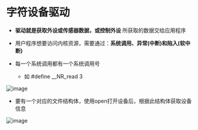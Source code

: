 # 字符设备驱动  

* **驱动就是获取外设或传感器数据，或控制外设** 所获取的数据交给应用程序  

* 用户程序想要访问内核资源，需要通过：**系统调用、异常(中断)和陷入(软中断)**    

* 每一个系统调用都有一个系统调用号  
    * 如 #define __NR_read 3   

![image](https://user-images.githubusercontent.com/58176267/173308097-ac1ee8bc-17d8-4770-a424-631cb82271cc.png)  

* 要有一个对应的文件结构体，使用open打开设备后，根据此结构体获取设备信息  

![image](https://user-images.githubusercontent.com/58176267/173309129-c052ce71-427d-4ca5-aa86-99d78fbc3c22.png)  



